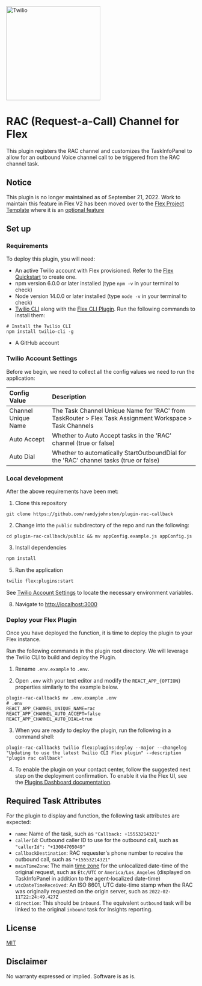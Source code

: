 <a href="https://www.twilio.com">
<img src="https://static0.twilio.com/marketing/bundles/marketing/img/logos/wordmark-red.svg" alt="Twilio" width="250" />
</a>

# RAC (Request-a-Call) Channel for Flex

This plugin registers the RAC channel and customizes the TaskInfoPanel to allow for an outbound Voice channel call to be triggered from the RAC channel task.

## Notice
This plugin is no longer maintained as of September 21, 2022. Work to maintain this feature in Flex V2 has been moved over to the [Flex Project Template](https://github.com/twilio-professional-services/twilio-proserv-flex-project-template) where it is an [optional feature](https://github.com/twilio-professional-services/twilio-proserv-flex-project-template/tree/main/plugin-flex-ts-template-v2/src/feature-library/callback-and-voicemail/README.md)

## Set up

### Requirements

To deploy this plugin, you will need:

- An active Twilio account with Flex provisioned. Refer to the [Flex Quickstart](https://www.twilio.com/docs/flex/quickstart/flex-basics#sign-up-for-or-sign-in-to-twilio-and-create-a-new-flex-project) to create one.
- npm version 6.0.0 or later installed (type `npm -v` in your terminal to check)
- Node version 14.0.0 or later installed (type `node -v` in your terminal to check)
- [Twilio CLI](https://www.twilio.com/docs/twilio-cli/quickstart#install-twilio-cli) along with the [Flex CLI Plugin](https://www.twilio.com/docs/twilio-cli/plugins#available-plugins). Run the following commands to install them:
```
# Install the Twilio CLI
npm install twilio-cli -g
```
- A GitHub account

### Twilio Account Settings

Before we begin, we need to collect all the config values we need to run the application:

| Config Value | Description |
| :---------------- | :----------------------------------------------------------------------------------------------------------------------------------------------------------- |
| Channel Unique Name | The Task Channel Unique Name for 'RAC' from TaskRouter > Flex Task Assignment Workspace > Task Channels |
| Auto Accept | Whether to Auto Accept tasks in the 'RAC' channel (true or false) |
| Auto Dial | Whether to automatically StartOutboundDial for the 'RAC' channel tasks (true or false)

### Local development
  
After the above requirements have been met:

1. Clone this repository
```
git clone https://github.com/randyjohnston/plugin-rac-callback
```

2. Change into the `public` subdirectory of the repo and run the following: 
```
cd plugin-rac-callback/public && mv appConfig.example.js appConfig.js
```

3. Install dependencies
```bash
npm install
```

5. Run the application
```bash
twilio flex:plugins:start
```
See [Twilio Account Settings](#twilio-account-settings) to locate the necessary environment variables.  

8. Navigate to [http://localhost:3000](http://localhost:3000)
  

### Deploy your Flex Plugin

Once you have deployed the function, it is time to deploy the plugin to your Flex instance.

Run the following commands in the plugin root directory. We will leverage the Twilio CLI to build and deploy the Plugin.  

1. Rename `.env.example` to `.env`.

2. Open `.env` with your text editor and modify the `REACT_APP_{OPTION}` properties similarly to the example below.
```
plugin-rac-callback$ mv .env.example .env
# .env
REACT_APP_CHANNEL_UNIQUE_NAME=rac
REACT_APP_CHANNEL_AUTO_ACCEPT=false
REACT_APP_CHANNEL_AUTO_DIAL=true
```

3. When you are ready to deploy the plugin, run the following in a command shell:
```
plugin-rac-callback$ twilio flex:plugins:deploy --major --changelog "Updating to use the latest Twilio CLI Flex plugin" --description "plugin rac callback"
```
  
4. To enable the plugin on your contact center, follow the suggested next step on the deployment confirmation. To enable it via the Flex UI, see the [Plugins Dashboard documentation](https://www.twilio.com/docs/flex/developer/plugins/dashboard#stage-plugin-changes).


## Required Task Attributes

For the plugin to display and function, the following task attributes are expected:

*  `name`: Name of the task, such as `"Callback: +15553214321"`
*  `callerId`: Outbound caller ID to use for the outbound call, such as `"callerId": "+13084705049"`
*  `callbackDestination`: RAC requester's phone number to receive the outbound call, such as `"+15553214321"`
*  `mainTimeZone`: The main [time zone](https://momentjs.com/timezone/) for the unlocalized date-time of the original request, such as `Etc/UTC` or `America/Los_Angeles` (displayed on TaskInfoPanel in addition to the agent-localized date-time)
*  `utcDateTimeReceived`: An ISO 8601, UTC  date-time stamp when the RAC was originally requested on the origin server, such as `2022-02-11T22:24:49.427Z`
*  `direction`: This should be `inbound`. The equivalent `outbound` task will be linked to the original `inbound` task for Insights reporting.
  

## License

[MIT](http://www.opensource.org/licenses/mit-license.html)

## Disclaimer

No warranty expressed or implied. Software is as is.

[twilio]: https://www.twilio.com
